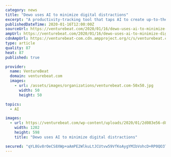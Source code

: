 ```yaml
---
category: news
title: "Dewo uses AI to minimize digital distractions"
excerpt: "A productivity-tracking tool that taps AI to create up-to-the-minute time sheets on employees’ behalves, Timely quickly found success, racking up thousands of paying customers across over 160 countries and attracting the attention of investors like Concentric, Investinor, 500 Startups, and SNÖ Ventures. (Memory raised $5 million in an ..."
publishedDateTime: 2020-01-16T12:00:00Z
sourceUrl: https://venturebeat.com/2020/01/16/dewo-uses-ai-to-minimize-digital-distractions/
ampUrl: https://venturebeat.com/2020/01/16/dewo-uses-ai-to-minimize-digital-distractions/amp/
cdnAmpUrl: https://venturebeat-com.cdn.ampproject.org/c/s/venturebeat.com/2020/01/16/dewo-uses-ai-to-minimize-digital-distractions/amp/
type: article
quality: 87
heat: 87
published: true

provider:
  name: VentureBeat
  domain: venturebeat.com
  images:
    - url: /assets/images/organizations/venturebeat.com-50x50.jpg
      width: 50
      height: 50

topics:
  - AI

images:
  - url: https://venturebeat.com/wp-content/uploads/2020/01/2d083e56-d88b-4bd4-a29b-3fdf6cb8c495-e1579106323862.png?fit=1202%2C598&strip=all
    width: 1202
    height: 598
    title: "Dewo uses AI to minimize digital distractions"

secured: "qYL8Gv8rOeCS8XWp+aAmPE2WlkuLtJCUtvw59VfKoAygYMIbVohcD+RP0QO3TJsji7JA8+H4jJYSXUQfCxwLp8Vb18sEK9/WJV6yczbVpVADSAA4Da4xzSUNxZkfV1hCQEOeip/wBTOHLdFElWE3R4VSkdA6La3SbExOOyzClOzBSiCfvRrqOM4xBv0D9qIhEvM278RqMYCyJ2Mi2hNaN9D60CWyTD535x97I6MO8Yx8n3PUaVt8tzOFPtrxEwAJISXvtnxHm3M8zG7G3P1MwmSdW9PL8Laytza6juOFdu0NzVIL+5aPUH05M75r2HelmTEC8jm1d49AL8L7fpTa01ptf2NjPWa0RN/51nL8bE1znPXGqcNFl9q+tWfKoJfqElIgm+yB310kXZawi7SXoMJ8/R7KdqKiVEi0N7O+hYnHFBjObObEQSa+ee2icR6ANZrKowQKImnqjBUGAFSn8Q==;tlwGqF6/Og8j/kuqDu32Ug=="
---
```


